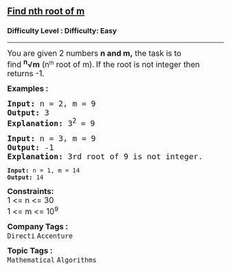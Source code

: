 <h2><a href="https://www.geeksforgeeks.org/problems/find-nth-root-of-m5843/1">Find nth root of m</a></h2><h3>Difficulty Level : Difficulty: Easy</h3><hr><div class="problems_problem_content__Xm_eO" bis_skin_checked="1"><p><span style="font-size: 18px;">Y</span><span style="font-size: 18px;">ou are given 2 numbers&nbsp;</span><strong style="font-size: 18px;">n and m,</strong><span style="font-size: 18px;">&nbsp;the task is to find&nbsp;</span><strong style="font-size: 18px;"><sup>n</sup>√m</strong><span style="font-size: 18px;">&nbsp;(n</span><sup>th</sup><span style="font-size: 18px;">&nbsp;root of m).</span>&nbsp;<span style="font-size: 18px;">If the root is not integer then returns -1.</span></p>
<p><span style="font-size: 18px;"><strong>Examples :</strong></span></p>
<pre><span style="font-size: 18px;"><strong>Input: </strong>n = 2, m = 9
<strong>Output: </strong>3
<strong>Explanation: </strong>3<sup>2</sup>&nbsp;= 9</span>
</pre>
<pre><span style="font-size: 18px;"><strong>Input: </strong>n = 3, m = 9
<strong>Output: </strong>-1
<strong>Explanation: </strong>3rd root of 9 is not integer.<br></span></pre>
<pre><strong>Input: </strong>n = 1, m = 14
<strong>Output: </strong>14</pre>
<p><span style="font-size: 18px;"><strong>Constraints:</strong><br>1 &lt;= n &lt;= 30</span><br><span style="font-size: 18px;">1 &lt;= m &lt;= 10<sup>9</sup></span></p></div><p><span style=font-size:18px><strong>Company Tags : </strong><br><code>Directi</code>&nbsp;<code>Accenture</code>&nbsp;<br><p><span style=font-size:18px><strong>Topic Tags : </strong><br><code>Mathematical</code>&nbsp;<code>Algorithms</code>&nbsp;